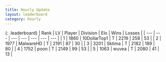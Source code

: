 ```yaml
---
title: Hourly Update
layout: leaderboard
category: hourly
---
```


{: .leaderboard}
| Rank | LV | Player | Division | Elo | Wins | Losses |
| --- | --- | --- | --- | --- | --- | --- |
| <span data-change="0">1</span> | 1860 | <span title="ID: 544310">10DollarTop1</span> | T | <span data-change="0">2219</span> | <span data-change="0">258</span> | <span data-change="0">53</span> |
| <span data-change="1">2</span> | 1977 | <span title="ID: 261794">MalwareHD</span> | T | <span data-change="0">2191</span> | <span data-change="0">87</span> | <span data-change="0">30</span> |
| <span data-change="-1">3</span> | 3201 | <span title="ID: 353063">Sktima</span> | T | <span data-change="-13">2182</span> | <span data-change="0">189</span> | <span data-change="1">80</span> |
| <span data-change="0">4</span> | 1752 | <span title="ID: 540690">poon</span> | T | <span data-change="0">2149</span> | <span data-change="0">99</span> | <span data-change="0">53</span> |
| <span data-change="0">5</span> | 1063 | <span title="ID: 740957">wuvea</span> | T | <span data-change="0">2080</span> | <span data-change="0">41</span> | <span data-change="0">13</span> |